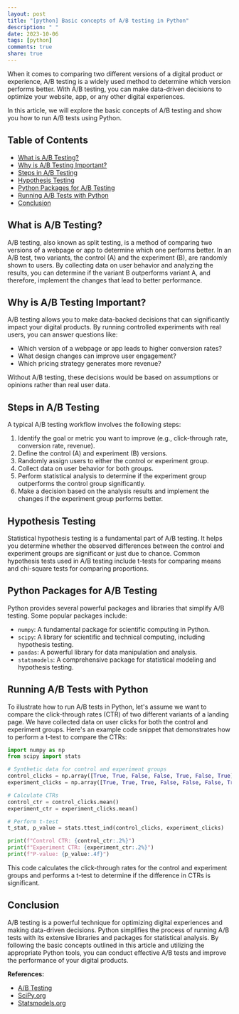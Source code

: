 ```yaml
---
layout: post
title: "[python] Basic concepts of A/B testing in Python"
description: " "
date: 2023-10-06
tags: [python]
comments: true
share: true
---
```


When it comes to comparing two different versions of a digital product or experience, A/B testing is a widely used method to determine which version performs better. With A/B testing, you can make data-driven decisions to optimize your website, app, or any other digital experiences.

In this article, we will explore the basic concepts of A/B testing and show you how to run A/B tests using Python.

## Table of Contents
- [What is A/B Testing?](#what-is-a/b-testing)
- [Why is A/B Testing Important?](#why-is-a/b-testing-important)
- [Steps in A/B Testing](#steps-in-a/b-testing)
- [Hypothesis Testing](#hypothesis-testing)
- [Python Packages for A/B Testing](#python-packages-for-a/b-testing)
- [Running A/B Tests with Python](#running-a/b-tests-with-python)
- [Conclusion](#conclusion)

## What is A/B Testing?
A/B testing, also known as split testing, is a method of comparing two versions of a webpage or app to determine which one performs better. In an A/B test, two variants, the control (A) and the experiment (B), are randomly shown to users. By collecting data on user behavior and analyzing the results, you can determine if the variant B outperforms variant A, and therefore, implement the changes that lead to better performance.

## Why is A/B Testing Important?
A/B testing allows you to make data-backed decisions that can significantly impact your digital products. By running controlled experiments with real users, you can answer questions like:
- Which version of a webpage or app leads to higher conversion rates?
- What design changes can improve user engagement?
- Which pricing strategy generates more revenue?

Without A/B testing, these decisions would be based on assumptions or opinions rather than real user data.

## Steps in A/B Testing
A typical A/B testing workflow involves the following steps:
1. Identify the goal or metric you want to improve (e.g., click-through rate, conversion rate, revenue).
2. Define the control (A) and experiment (B) versions.
3. Randomly assign users to either the control or experiment group.
4. Collect data on user behavior for both groups.
5. Perform statistical analysis to determine if the experiment group outperforms the control group significantly.
6. Make a decision based on the analysis results and implement the changes if the experiment group performs better.

## Hypothesis Testing
Statistical hypothesis testing is a fundamental part of A/B testing. It helps you determine whether the observed differences between the control and experiment groups are significant or just due to chance. Common hypothesis tests used in A/B testing include t-tests for comparing means and chi-square tests for comparing proportions.

## Python Packages for A/B Testing
Python provides several powerful packages and libraries that simplify A/B testing. Some popular packages include:
- `numpy`: A fundamental package for scientific computing in Python.
- `scipy`: A library for scientific and technical computing, including hypothesis testing.
- `pandas`: A powerful library for data manipulation and analysis.
- `statsmodels`: A comprehensive package for statistical modeling and hypothesis testing.

## Running A/B Tests with Python
To illustrate how to run A/B tests in Python, let's assume we want to compare the click-through rates (CTR) of two different variants of a landing page. We have collected data on user clicks for both the control and experiment groups. Here's an example code snippet that demonstrates how to perform a t-test to compare the CTRs:

```python
import numpy as np
from scipy import stats

# Synthetic data for control and experiment groups
control_clicks = np.array([True, True, False, False, True, False, True])
experiment_clicks = np.array([True, True, True, False, False, False, True])

# Calculate CTRs
control_ctr = control_clicks.mean()
experiment_ctr = experiment_clicks.mean()

# Perform t-test
t_stat, p_value = stats.ttest_ind(control_clicks, experiment_clicks)

print(f"Control CTR: {control_ctr:.2%}")
print(f"Experiment CTR: {experiment_ctr:.2%}")
print(f"P-value: {p_value:.4f}")
```

This code calculates the click-through rates for the control and experiment groups and performs a t-test to determine if the difference in CTRs is significant.

## Conclusion
A/B testing is a powerful technique for optimizing digital experiences and making data-driven decisions. Python simplifies the process of running A/B tests with its extensive libraries and packages for statistical analysis. By following the basic concepts outlined in this article and utilizing the appropriate Python tools, you can conduct effective A/B tests and improve the performance of your digital products.

**References:**
- [A/B Testing](https://en.wikipedia.org/wiki/A/B_testing)
- [SciPy.org](https://www.scipy.org/)
- [Statsmodels.org](https://www.statsmodels.org/)